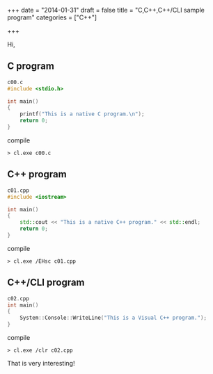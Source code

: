 +++
date = "2014-01-31"
draft = false
title = "C,C++,C++/CLI sample program"
categories = ["C++"]

+++

Hi,

## C program

```cpp
c00.c
#include <stdio.h>

int main()
{
    printf("This is a native C program.\n");
    return 0;
} 
```

compile

```
> cl.exe c00.c
```

## C++ program

```cpp
c01.cpp
#include <iostream>

int main()
{
    std::cout << "This is a native C++ program." << std::endl;
    return 0;
}
```

compile

```
> cl.exe /EHsc c01.cpp
```

## C++/CLI program

```cpp
c02.cpp
int main()
{
    System::Console::WriteLine("This is a Visual C++ program.");
}
```

compile

```
> cl.exe /clr c02.cpp
```

That is very interesting!
